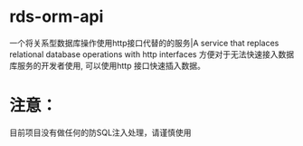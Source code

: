 # rds-orm-api
一个将关系型数据库操作使用http接口代替的的服务|A service that replaces relational database operations with http interfaces
方便对于无法快速接入数据库服务的开发者使用,
可以使用http 接口快速插入数据。

# 注意：
目前项目没有做任何的防SQL注入处理，请谨慎使用